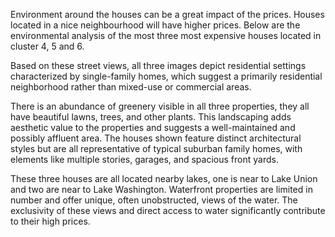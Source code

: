 Environment around the houses can be a great impact of the prices. Houses located in a nice neighbourhood will have higher prices. Below are the environmental analysis of the most three most expensive houses located in cluster 4, 5 and 6.

<!-- split here -->

Based on these street views, all three images depict residential settings characterized by single-family homes, which suggest a primarily residential neighborhood rather than mixed-use or commercial areas.

There is an abundance of greenery visible in all three properties, they all have beautiful lawns, trees, and other plants. This landscaping adds aesthetic value to the properties and suggests a well-maintained and possibly affluent area. The houses shown feature distinct architectural styles but are all representative of typical suburban family homes, with elements like multiple stories, garages, and spacious front yards.

<!-- split here -->

These three houses are all located nearby lakes, one is near to Lake Union and two are near to Lake Washington. Waterfront properties are limited in number and offer unique, often unobstructed, views of the water. The exclusivity of these views and direct access to water significantly contribute to their high prices.